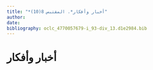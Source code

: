```yaml
---
title: "*أخبار وأفكار*. المقتبس 8(10)"
author: 
date: 
bibliography: oclc_4770057679-i_93-div_13.d1e2984.bib
---
```




#  أخبار وأفكار 

